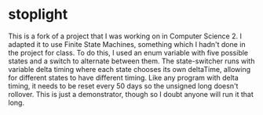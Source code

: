 # stoplight
This is a fork of a project that I was working on in Computer Science 2. I adapted it to use Finite State Machines, something
which I hadn't done in the project for class. To do this, I used an enum variable with five possible states and a switch to alternate
between them. The state-switcher runs with variable delta timing where each state chooses its own deltaTime, allowing for different states
to have different timing. Like any program with delta timing, it needs to be reset every 50 days so the unsigned long doesn't rollover.
This is just a demonstrator, though so I doubt anyone will run it that long.
